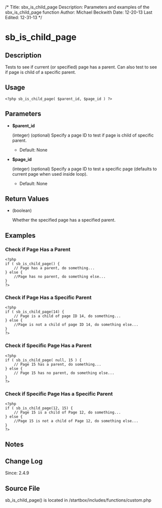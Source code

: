 /*
Title: sbx_is_child_page
Description: Parameters and examples of the sbx_is_child_page function
Author: Michael Beckwith
Date: 12-20-13
Last Edited: 12-31-13
 */

# sb_is_child_page

## Description

Tests to see if current (or specified) page has a parent. Can also test to see if page is child of a specific parent.

## Usage

	<?php sb_is_child_page( $parent_id, $page_id ) ?>

## Parameters

* **$parent_id**

    (integer) (optional) Specify a page ID to test if page is child of specific parent.

	* Default: None

* **$page_id**

    (integer) (optional) Specify a page ID to test a specific page (defaults to current page when used inside loop).

	* Default: None

## Return Values

* (boolean)

    Whether the specified page has a specified parent.

## Examples

### Check if Page Has a Parent

	<?php
	if ( sb_is_child_page() {
    	// Page has a parent, do something...
	} else {
    	//Page has no parent, do something else...
	}
	?>

### Check if Page Has a Specific Parent

	<?php
	if ( sb_is_child_page(14) {
    	// Page is a child of page ID 14, do something...
	} else {
    	//Page is not a child of page ID 14, do something else...
	}
	?>

### Check if Specific Page Has a Parent

	<?php
	if ( sb_is_child_page( null, 15 ) {
	    // Page 15 has a parent, do something...
	} else {
	    // Page 15 has no parent, do something else...
	}
	?>

### Check if Specific Page Has a Specific Parent

	<?php
	if ( sb_is_child_page(12, 15) {
	    // Page 15 is a child of Page 12, do something...
	} else {
	    //Page 15 is not a child of Page 12, do something else...
	}
	?>

## Notes
## Change Log

Since: 2.4.9

## Source File

sb_is_child_page() is located in /startbox/includes/functions/custom.php
